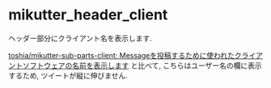 # mikutter_header_client

ヘッダー部分にクライアント名を表示します.

[toshia/mikutter-sub-parts-client: Messageを投稿するために使われたクライアントソフトウェアの名前を表示します](https://github.com/toshia/mikutter-sub-parts-client)
と比べて,
こちらはユーザー名の欄に表示するため,
ツイートが縦に伸びません.
